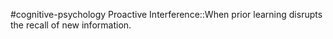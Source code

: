 #cognitive-psychology 
Proactive Interference::When prior learning disrupts the recall of new information.